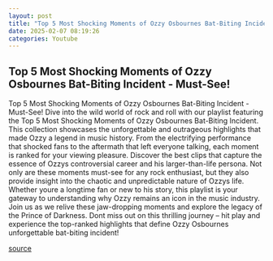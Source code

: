 ```yaml
---
layout: post
title: "Top 5 Most Shocking Moments of Ozzy Osbournes Bat-Biting Incident - Must-See!"
date: 2025-02-07 08:19:26
categories: Youtube
---
```


## Top 5 Most Shocking Moments of Ozzy Osbournes Bat-Biting Incident - Must-See!

Top 5 Most Shocking Moments of Ozzy Osbournes Bat-Biting Incident - Must-See!
Dive into the wild world of rock and roll with our playlist featuring the Top 5 Most Shocking Moments of Ozzy Osbournes Bat-Biting Incident. This collection showcases the unforgettable and outrageous highlights that made Ozzy a legend in music history. 
From the electrifying performance that shocked fans to the aftermath that left everyone talking, each moment is ranked for your viewing pleasure. Discover the best clips that capture the essence of Ozzys controversial career and his larger-than-life persona. 
Not only are these moments must-see for any rock enthusiast, but they also provide insight into the chaotic and unpredictable nature of Ozzys life. Whether youre a longtime fan or new to his story, this playlist is your gateway to understanding why Ozzy remains an icon in the music industry.
Join us as we relive these jaw-dropping moments and explore the legacy of the Prince of Darkness. Dont miss out on this thrilling journey – hit play and experience the top-ranked highlights that define Ozzy Osbournes unforgettable bat-biting incident!

[source](https://www.youtube.com/playlist?list=PLHLX_e3N8kaalyI6tOdA1wRQ-_DGOjtcl)